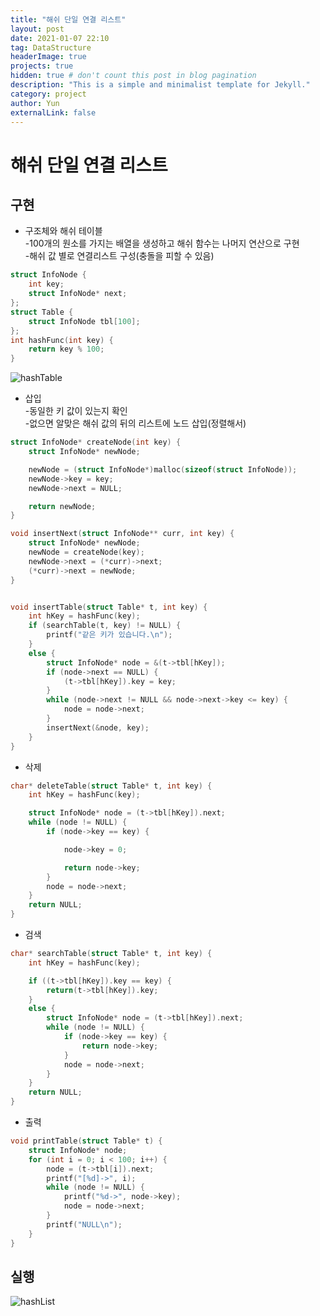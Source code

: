 ```yaml
---
title: "해쉬 단일 연결 리스트"
layout: post
date: 2021-01-07 22:10
tag: DataStructure
headerImage: true
projects: true
hidden: true # don't count this post in blog pagination
description: "This is a simple and minimalist template for Jekyll."
category: project
author: Yun
externalLink: false
---
```


# 해쉬 단일 연결 리스트
## 구현
- 구조체와 해쉬 테이블  
-100개의 원소를 가지는 배열을 생성하고 해쉬 함수는 나머지 연산으로 구현  
-해쉬 값 별로 연결리스트 구성(충돌을 피할 수 있음)
```c
struct InfoNode {
    int key;
    struct InfoNode* next;
};
struct Table {
    struct InfoNode tbl[100];
};
int hashFunc(int key) {
    return key % 100;
}
```
![hashTable](https://bro-o.github.io/assets/images/hashTable.PNG)

- 삽입  
-동일한 키 값이 있는지 확인  
-없으면 알맞은 해쉬 값의 뒤의 리스트에 노드 삽입(정렬해서)
```c
struct InfoNode* createNode(int key) {
    struct InfoNode* newNode;

    newNode = (struct InfoNode*)malloc(sizeof(struct InfoNode));
    newNode->key = key;
    newNode->next = NULL;

    return newNode;
}

void insertNext(struct InfoNode** curr, int key) {
    struct InfoNode* newNode;
    newNode = createNode(key);
    newNode->next = (*curr)->next;
    (*curr)->next = newNode;
}


void insertTable(struct Table* t, int key) {
    int hKey = hashFunc(key);
    if (searchTable(t, key) != NULL) {
        printf("같은 키가 있습니다.\n");
    }
    else {
        struct InfoNode* node = &(t->tbl[hKey]);
        if (node->next == NULL) {
            (t->tbl[hKey]).key = key;
        }
        while (node->next != NULL && node->next->key <= key) {
            node = node->next;
        }    
        insertNext(&node, key);
    }
}
```

- 삭제
```c
char* deleteTable(struct Table* t, int key) {
    int hKey = hashFunc(key);

    struct InfoNode* node = (t->tbl[hKey]).next;
    while (node != NULL) {
        if (node->key == key) {

            node->key = 0;

            return node->key;
        }
        node = node->next;
    }
    return NULL;
}
```

- 검색
```c
char* searchTable(struct Table* t, int key) {
    int hKey = hashFunc(key);

    if ((t->tbl[hKey]).key == key) {
        return(t->tbl[hKey]).key;
    }
    else {
        struct InfoNode* node = (t->tbl[hKey]).next;
        while (node != NULL) {
            if (node->key == key) {
                return node->key;
            }
            node = node->next;
        }
    }
    return NULL;
}
```
- 출력
```c
void printTable(struct Table* t) {
    struct InfoNode* node;
    for (int i = 0; i < 100; i++) {
        node = (t->tbl[i]).next;
        printf("[%d]->", i);
        while (node != NULL) {
            printf("%d->", node->key);
            node = node->next;
        }
        printf("NULL\n");
    }
}
```

## 실행
![hashList](https://bro-o.github.io/assets/images/hashList.PNG)
